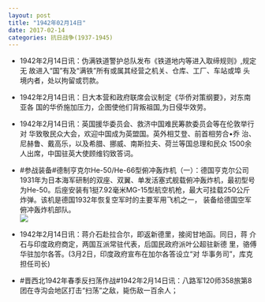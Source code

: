 ```yaml
---
layout: post
title: "1942年02月14日"
date: 2017-02-14
categories: 抗日战争(1937-1945)
---
```


<meta name="referrer" content="no-referrer" />

- 1942年2月14日讯：伪满铁道警护总队发布《铁道地内等进入取缔规则》,规定无 故进入“国”有及“满铁”所有或属其经营之机关、仓库、工厂、车站或埠 头境内者，处以拘留或罚款。 

- 1942年2月14日讯：日大本营和政府联席会议制定《华侨对策纲要》，对东南亚各 国的华侨施加压力，企图使他们背叛祖国,为日侵华效劳。 

- 1942年2月14日讯：英国援华委员会、救济中国难民筹款委员会等在伦敦举行对 华致敬民众大会，欢迎中国成为英盟国。英外相艾登、前首相劳合•乔 治、尼赫鲁、戴高乐，以及希腊、挪威、南斯拉夫、荷兰等国总理和民众 1500余人出席，中国驻英大使顾维钧致答词。 

- #参战装备#德制亨克尔He-50/He-66型俯冲轰炸机（一）：德国亨克尔公司1931年为日本海军研制的双座、双翼、单发活塞式舰载俯冲轰炸机，最初型号为He-50。后座安装有1挺7.92毫米MG-15型航空机枪，最大可挂载250公斤炸弹。该机是德国1932年恢复空军时的主要军用飞机之一， 装备给德国空军俯冲轰炸机部队。 <br/><img src="https://ww1.sinaimg.cn/large/aca367d8jw1fcprn3do7gj209s0ruwhp.jpg" />

- 1942年2月14日讯：蒋介石赴拉合尔，即返新德里，接阅甘地函。同日，蒋 介石与印度政府商定，两国互派常驻代表，后国民政府派叶公超驻新德 里，骆傅华驻加尔各答。(3月2日，印度政府宣布在加尔各答设立“对 华事务司”，库克担任司长) 

- #晋西北1942年春季反扫荡作战#1942年2月14日讯：八路军120师358旅第8团在寺沟会地区打击“扫荡”之敌，毙伤敌一百余人； 

